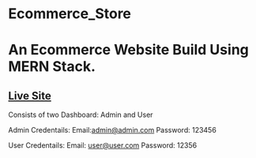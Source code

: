 # Ecommerce_Store
# An Ecommerce Website Build Using MERN Stack.

## [Live Site](https://vishak-ecommerce-store.herokuapp.com)

Consists of two Dashboard: Admin and User

Admin Credentails:
Email:admin@admin.com
Password: 123456

User Credentails:
Email: user@user.com
Password: 12356


